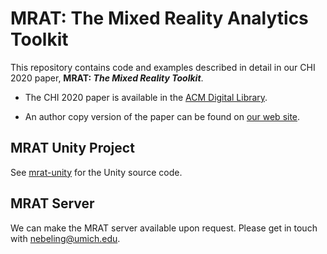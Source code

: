 # MRAT: The Mixed Reality Analytics Toolkit

This repository contains code and examples described in detail in our CHI 2020 paper, **MRAT: _The Mixed Reality Toolkit_**.

- The CHI 2020 paper is available in the [ACM Digital Library](https://dl.acm.org/doi/abs/10.1145/3313831.3376330).

- An author copy version of the paper can be found on [our web site](https://www.mi2lab.com/research/mrat/).

## MRAT Unity Project

See [mrat-unity](mrat-unity) for the Unity source code.

## MRAT Server

We can make the MRAT server available upon request. Please get in touch with nebeling@umich.edu.
